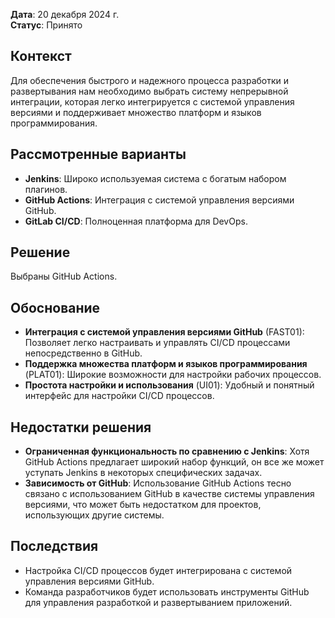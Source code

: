 
**Дата**: 20 декабря 2024 г.  
**Статус**: Принято  

## Контекст
Для обеспечения быстрого и надежного процесса разработки и развертывания нам необходимо выбрать систему непрерывной интеграции, которая легко интегрируется с системой управления версиями и поддерживает множество платформ и языков программирования.

## Рассмотренные варианты
- **Jenkins**: Широко используемая система с богатым набором плагинов.
- **GitHub Actions**: Интеграция с системой управления версиями GitHub.
- **GitLab CI/CD**: Полноценная платформа для DevOps.

## Решение
Выбраны GitHub Actions.

## Обоснование
- **Интеграция с системой управления версиями GitHub** (FAST01): Позволяет легко настраивать и управлять CI/CD процессами непосредственно в GitHub.
- **Поддержка множества платформ и языков программирования** (PLAT01): Широкие возможности для настройки рабочих процессов.
- **Простота настройки и использования** (UI01): Удобный и понятный интерфейс для настройки CI/CD процессов.

## Недостатки решения
- **Ограниченная функциональность по сравнению с Jenkins**: Хотя GitHub Actions предлагает широкий набор функций, он все же может уступать Jenkins в некоторых специфических задачах.
- **Зависимость от GitHub**: Использование GitHub Actions тесно связано с использованием GitHub в качестве системы управления версиями, что может быть недостатком для проектов, использующих другие системы.

## Последствия
- Настройка CI/CD процессов будет интегрирована с системой управления версиями GitHub.
- Команда разработчиков будет использовать инструменты GitHub для управления разработкой и развертыванием приложений.
